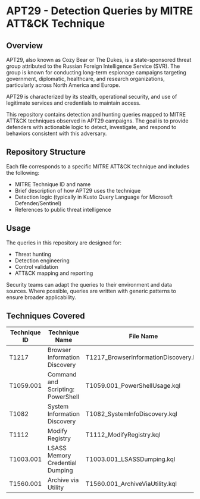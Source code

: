 # APT29 - Detection Queries by MITRE ATT&CK Technique

## Overview

APT29, also known as Cozy Bear or The Dukes, is a state-sponsored threat group attributed to the Russian Foreign Intelligence Service (SVR). The group is known for conducting long-term espionage campaigns targeting government, diplomatic, healthcare, and research organizations, particularly across North America and Europe.

APT29 is characterized by its stealth, operational security, and use of legitimate services and credentials to maintain access.

This repository contains detection and hunting queries mapped to MITRE ATT&CK techniques observed in APT29 campaigns. The goal is to provide defenders with actionable logic to detect, investigate, and respond to behaviors consistent with this adversary.

## Repository Structure

Each file corresponds to a specific MITRE ATT&CK technique and includes the following:

- MITRE Technique ID and name
- Brief description of how APT29 uses the technique
- Detection logic (typically in Kusto Query Language for Microsoft Defender/Sentinel)
- References to public threat intelligence

## Usage

The queries in this repository are designed for:

- Threat hunting
- Detection engineering
- Control validation
- ATT&CK mapping and reporting

Security teams can adapt the queries to their environment and data sources. Where possible, queries are written with generic patterns to ensure broader applicability.

## Techniques Covered

| Technique ID | Technique Name                      | File Name                              | Status        |
|--------------|-------------------------------------|----------------------------------------|---------------|
| T1217        | Browser Information Discovery       | T1217_BrowserInformationDiscovery.kql  | Complete      |
| T1059.001    | Command and Scripting: PowerShell   | T1059.001_PowerShellUsage.kql          | Complete      |
| T1082        | System Information Discovery        | T1082_SystemInfoDiscovery.kql          | Complete      |
| T1112        | Modify Registry                     | T1112_ModifyRegistry.kql               | In progress   |
| T1003.001    | LSASS Memory Credential Dumping     | T1003.001_LSASSDumping.kql             | Planned       |
| T1560.001    | Archive via Utility                 | T1560.001_ArchiveViaUtility.kql        | Planned       |


